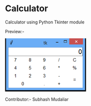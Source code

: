 # Calculator
Calculator using Python Tkinter module

Preview:-

![alt text](Capture.PNG "Description goes here")


Contributor:-
Subhash Mudaliar

